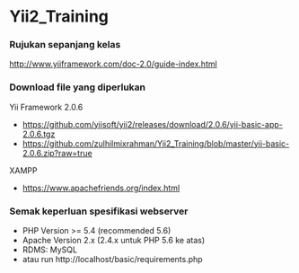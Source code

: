 # Yii2_Training

### Rujukan sepanjang kelas
http://www.yiiframework.com/doc-2.0/guide-index.html

### Download file yang diperlukan
Yii Framework 2.0.6
* https://github.com/yiisoft/yii2/releases/download/2.0.6/yii-basic-app-2.0.6.tgz
* https://github.com/zulhilmixrahman/Yii2_Training/blob/master/yii-basic-2.0.6.zip?raw=true

XAMPP
* https://www.apachefriends.org/index.html

### Semak keperluan spesifikasi webserver
* PHP Version >= 5.4 (recommended 5.6)
* Apache Version 2.x (2.4.x untuk PHP 5.6 ke atas)
* RDMS: MySQL
* atau run http://localhost/basic/requirements.php
